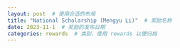 ```yaml
---
layout: post  # 使用合适的布局
title: "National Scholarship (Mengyu Li)"  # 奖励名称
date: 2023-11-1  # 奖励的发布日期
categories: rewards  # 类别，使用 rewards 以便归档
---
```


